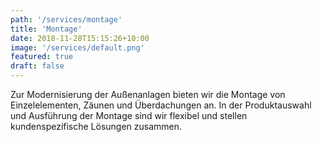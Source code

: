 ```yaml
---
path: '/services/montage'
title: 'Montage'
date: 2018-11-28T15:15:26+10:00
image: '/services/default.png'
featured: true
draft: false
---
```


Zur Modernisierung der Außenanlagen bieten wir die Montage von Einzelelementen, Zäunen und Überdachungen an. In der Produktauswahl und Ausführung der Montage sind wir flexibel und stellen kundenspezifische Lösungen zusammen.
